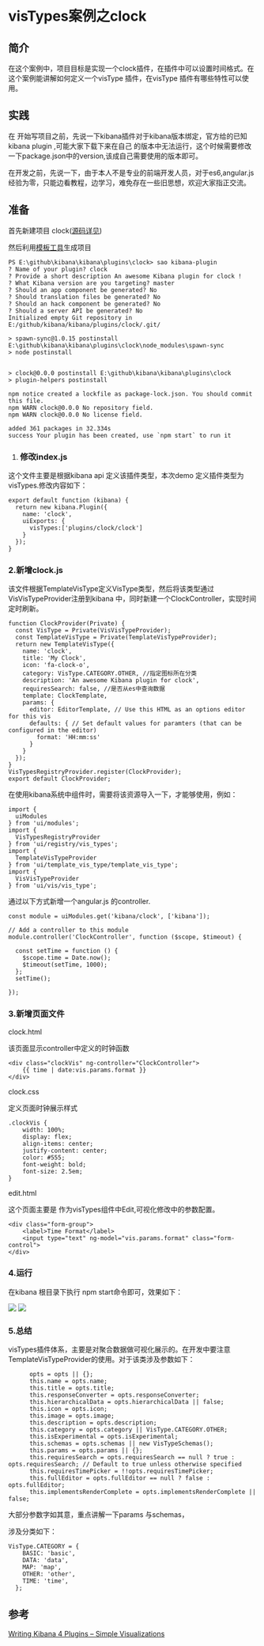 # visTypes案例之clock

## 简介

在这个案例中，项目目标是实现一个clock插件，在插件中可以设置时间格式。在这个案例能讲解如何定义一个visType 插件，在visType 插件有哪些特性可以使用。

## 实践

在 开始写项目之前，先说一下kibana插件对于kibana版本绑定，官方给的已知kibana plugin ,可能大家下载下来在自己 的版本中无法运行，这个时候需要修改一下package.json中的version,该成自己需要使用的版本即可。

在开发之前，先说一下，由于本人不是专业的前端开发人员，对于es6,angular.js经验为零，只能边看教程，边学习，难免存在一些旧思想，欢迎大家指正交流。

## 准备

首先新建项目 clock\([源码详见](https://github.com/TrumanDu/kibana_plugin/tree/master/clock)\)

然后利用[模板工具](https://github.com/elastic/template-kibana-plugin/)生成项目

    PS E:\github\kibana\kibana\plugins\clock> sao kibana-plugin
    ? Name of your plugin? clock
    ? Provide a short description An awesome Kibana plugin for clock !
    ? What Kibana version are you targeting? master
    ? Should an app component be generated? No
    ? Should translation files be generated? No
    ? Should an hack component be generated? No
    ? Should a server API be generated? No
    Initialized empty Git repository in E:/github/kibana/kibana/plugins/clock/.git/

    > spawn-sync@1.0.15 postinstall E:\github\kibana\kibana\plugins\clock\node_modules\spawn-sync
    > node postinstall


    > clock@0.0.0 postinstall E:\github\kibana\kibana\plugins\clock
    > plugin-helpers postinstall

    npm notice created a lockfile as package-lock.json. You should commit this file.
    npm WARN clock@0.0.0 No repository field.
    npm WARN clock@0.0.0 No license field.

    added 361 packages in 32.334s
    success Your plugin has been created, use `npm start` to run it

1. ### 修改index.js

这个文件主要是根据kibana api 定义该插件类型，本次demo 定义插件类型为visTypes.修改内容如下：

```
export default function (kibana) {
  return new kibana.Plugin({
    name: 'clock',
    uiExports: {
      visTypes:['plugins/clock/clock']
    }
  });
}
```

### 2.新增clock.js

该文件根据TemplateVisType定义VisType类型，然后将该类型通过VisVisTypeProvider注册到kibana 中，同时新建一个ClockController，实现时间定时刷新。

```
function ClockProvider(Private) {
  const VisType = Private(VisVisTypeProvider);
  const TemplateVisType = Private(TemplateVisTypeProvider);
  return new TemplateVisType({
    name: 'clock',
    title: 'My Clock',
    icon: 'fa-clock-o',
    category: VisType.CATEGORY.OTHER, //指定图标所在分类
    description: 'An awesome Kibana plugin for clock',
    requiresSearch: false, //是否从es中查询数据
    template: ClockTemplate,
    params: {
      editor: EditorTemplate, // Use this HTML as an options editor for this vis
      defaults: { // Set default values for paramters (that can be configured in the editor)
        format: 'HH:mm:ss'
      }
    }
  });
}
VisTypesRegistryProvider.register(ClockProvider);
export default ClockProvider;
```

在使用kibana系统中组件时，需要将该资源导入一下，才能够使用，例如：

```
import {
  uiModules
} from 'ui/modules';
import {
  VisTypesRegistryProvider
} from 'ui/registry/vis_types';
import {
  TemplateVisTypeProvider
} from 'ui/template_vis_type/template_vis_type';
import {
  VisVisTypeProvider
} from 'ui/vis/vis_type';
```

通过以下方式新增一个angular.js 的controller.

```
const module = uiModules.get('kibana/clock', ['kibana']);

// Add a controller to this module
module.controller('ClockController', function ($scope, $timeout) {

  const setTime = function () {
    $scope.time = Date.now();
    $timeout(setTime, 1000);
  };
  setTime();

});
```

### 3.新增页面文件

clock.html

该页面显示controller中定义的时钟函数

```
<div class="clockVis" ng-controller="ClockController">
    {{ time | date:vis.params.format }}
</div>
```

clock.css

定义页面时钟展示样式

```
.clockVis {
    width: 100%;
    display: flex;
    align-items: center;
    justify-content: center;
    color: #555;
    font-weight: bold;
    font-size: 2.5em;
}
```

edit.html

这个页面主要是 作为visTypes组件中Edit,可视化修改中的参数配置。

```
<div class="form-group">
    <label>Time Format</label>
    <input type="text" ng-model="vis.params.format" class="form-control">
</div>
```

### 4.运行

在kibana 根目录下执行 npm start命令即可，效果如下：

![](/assets/import.png)
![](/assets/clock.png)

### 5.总结

visTypes插件体系，主要是对聚合数据做可视化展示的。在开发中要注意TemplateVisTypeProvider的使用。对于该类涉及参数如下：
```
      opts = opts || {};
      this.name = opts.name;
      this.title = opts.title;
      this.responseConverter = opts.responseConverter;
      this.hierarchicalData = opts.hierarchicalData || false;
      this.icon = opts.icon;
      this.image = opts.image;
      this.description = opts.description;
      this.category = opts.category || VisType.CATEGORY.OTHER;
      this.isExperimental = opts.isExperimental;
      this.schemas = opts.schemas || new VisTypeSchemas();
      this.params = opts.params || {};
      this.requiresSearch = opts.requiresSearch == null ? true : opts.requiresSearch; // Default to true unless otherwise specified
      this.requiresTimePicker = !!opts.requiresTimePicker;
      this.fullEditor = opts.fullEditor == null ? false : opts.fullEditor;
      this.implementsRenderComplete = opts.implementsRenderComplete || false;
```
大部分参数字如其意，重点讲解一下params 与schemas，

涉及分类如下：
```
VisType.CATEGORY = {
    BASIC: 'basic',
    DATA: 'data',
    MAP: 'map',
    OTHER: 'other',
    TIME: 'time',
  };
```


## 参考

[Writing Kibana 4 Plugins – Simple Visualizations](https://www.timroes.de/2015/12/02/writing-kibana-4-plugins-simple-visualizations/)

